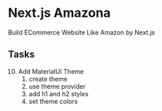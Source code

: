 # Next.js Amazona
Build ECommerce Website Like Amazon by Next.js

## Tasks
 
10. Add MaterialUI Theme
    1.  create theme
    2.  use theme provider
    3.  add h1 and h2 styles
    4.  set theme colors